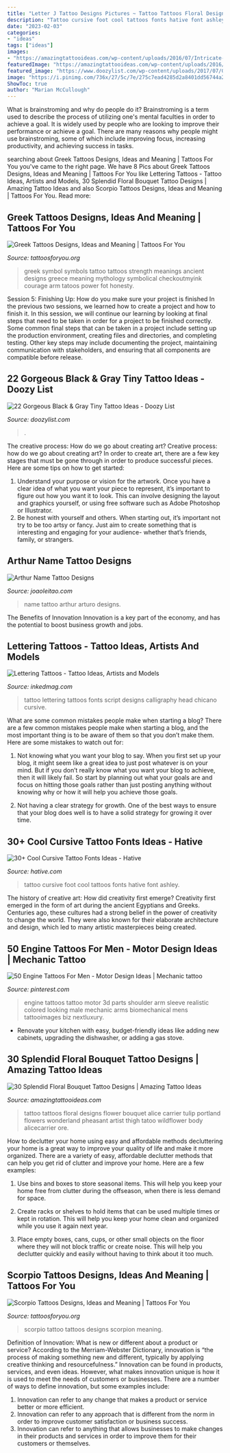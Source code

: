 ```yaml
---
title: "Letter J Tattoo Designs Pictures ~ Tattoo Tattoos Floral Designs Flower Bouquet Alice Carrier Tulip Portland Flowers Wonderland Pheasant Artist Thigh Tatoo Wildflower Body Alicecarrier Ore"
description: "Tattoo cursive foot cool tattoos fonts hative font ashley"
date: "2023-02-03"
categories:
- "ideas"
tags: ["ideas"]
images:
- "https://amazingtattooideas.com/wp-content/uploads/2016/07/Intricate-Bouquet-Thigh-Tattoo.jpg"
featuredImage: "https://amazingtattooideas.com/wp-content/uploads/2016/07/Intricate-Bouquet-Thigh-Tattoo.jpg"
featured_image: "https://www.doozylist.com/wp-content/uploads/2017/07/Gorgeous-Black-Gray-Tiny-Tattoo-Ideas-10.jpg"
image: "https://i.pinimg.com/736x/27/5c/7e/275c7ead4285d2a8401dd56744a2e89e.jpg"
ShowToc: true
author: "Marian McCullough"
---
```



What is brainstroming and why do people do it?
Brainstroming is a term used to describe the process of utilizing one's mental faculties in order to achieve a goal. It is widely used by people who are looking to improve their performance or achieve a goal. There are many reasons why people might use brainstroming, some of which include improving focus, increasing productivity, and achieving success in tasks.

	

		
searching about Greek Tattoos Designs, Ideas and Meaning | Tattoos For You you've came to the right page. We have 8 Pics about Greek Tattoos Designs, Ideas and Meaning | Tattoos For You like Lettering Tattoos - Tattoo Ideas, Artists and Models, 30 Splendid Floral Bouquet Tattoo Designs | Amazing Tattoo Ideas and also Scorpio Tattoos Designs, Ideas and Meaning | Tattoos For You. Read more:
		
    
## Greek Tattoos Designs, Ideas And Meaning | Tattoos For You

<img loading=lazy src="http://www.tattoosforyou.org/wp-content/uploads/2016/05/Greek-Symbol-Tattoos.jpg" onerror="this.onerror=null;this.src='https://tse2.mm.bing.net/th?id=OIP.wehlxBtIMu8H96GpMTdQ2AAAAA&amp;pid=15.1';" alt="Greek Tattoos Designs, Ideas and Meaning | Tattoos For You">

_Source: tattoosforyou.org_

>greek symbol symbols tattoo tattoos strength meanings ancient designs greece meaning mythology symbolical checkoutmyink courage arm tatoos power fot honesty. 

	

Session 5: Finishing Up: How do you make sure your project is finished
In the previous two sessions, we learned how to create a project and how to finish it. In this session, we will continue our learning by looking at final steps that need to be taken in order for a project to be finished correctly.
Some common final steps that can be taken in a project include setting up the production environment, creating files and directories, and completing testing. Other key steps may include documenting the project, maintaining communication with stakeholders, and ensuring that all components are compatible before release.

    
## 22 Gorgeous Black &amp; Gray Tiny Tattoo Ideas - Doozy List

<img loading=lazy src="https://www.doozylist.com/wp-content/uploads/2017/07/Gorgeous-Black-Gray-Tiny-Tattoo-Ideas-10.jpg" onerror="this.onerror=null;this.src='https://tse4.mm.bing.net/th?id=OIP.ND6xNUNDZ0mKaxcufxoSygHaJa&amp;pid=15.1';" alt="22 Gorgeous Black &amp; Gray Tiny Tattoo Ideas - Doozy List">

_Source: doozylist.com_

>. 

	

The creative process: How do we go about creating art?
Creative process: how do we go about creating art?
In order to create art, there are a few key stages that must be gone through in order to produce successful pieces. Here are some tips on how to get started: 

1. Understand your purpose or vision for the artwork. Once you have a clear idea of what you want your piece to represent, it’s important to figure out how you want it to look. This can involve designing the layout and graphics yourself, or using free software such as Adobe Photoshop or Illustrator. 
2. Be honest with yourself and others. When starting out, it’s important not try to be too artsy or fancy. Just aim to create something that is interesting and engaging for your audience- whether that’s friends, family, or strangers. 

    
## Arthur Name Tattoo Designs

<img loading=lazy src="https://www.joaoleitao.com/tattoo-name/files/male-names1/tattoo-design-name-arthur-11.png" onerror="this.onerror=null;this.src='https://tse4.mm.bing.net/th?id=OIP.WwLlUbSDfVaHLDxEHTNfIwHaEW&amp;pid=15.1';" alt="Arthur Name Tattoo Designs">

_Source: joaoleitao.com_

>name tattoo arthur arturo designs. 

	

The Benefits of Innovation
Innovation is a key part of the economy, and has the potential to boost business growth and jobs.

    
## Lettering Tattoos - Tattoo Ideas, Artists And Models

<img loading=lazy src="https://www.inkedmag.com/.image/t_share/MTU5MDMyNDQ4MzU4OTUwNjgw/lettering_feature.jpg" onerror="this.onerror=null;this.src='https://tse1.mm.bing.net/th?id=OIP.nxqWTCZIuEF_vESaeAGu7gHaHb&amp;pid=15.1';" alt="Lettering Tattoos - Tattoo Ideas, Artists and Models">

_Source: inkedmag.com_

>tattoo lettering tattoos fonts script designs calligraphy head chicano cursive. 

	

What are some common mistakes people make when starting a blog?
There are a few common mistakes people make when starting a blog, and the most important thing is to be aware of them so that you don’t make them. Here are some mistakes to watch out for:
1. Not knowing what you want your blog to say. When you first set up your blog, it might seem like a great idea to just post whatever is on your mind. But if you don’t really know what you want your blog to achieve, then it will likely fail. So start by planning out what your goals are and focus on hitting those goals rather than just posting anything without knowing why or how it will help you achieve those goals.

2. Not having a clear strategy for growth. One of the best ways to ensure that your blog does well is to have a solid strategy for growing it over time.

    
## 30+ Cool Cursive Tattoo Fonts Ideas - Hative

<img loading=lazy src="https://hative.com/wp-content/uploads/2014/02/cursive-tattoos/cursive-foot-tattoo-idea-17.jpg" onerror="this.onerror=null;this.src='https://tse4.mm.bing.net/th?id=OIP.R10I1YMuHs2-iP-mGuZY6QHaMX&amp;pid=15.1';" alt="30+ Cool Cursive Tattoo Fonts Ideas - Hative">

_Source: hative.com_

>tattoo cursive foot cool tattoos fonts hative font ashley. 

	

The history of creative art: How did creativity first emerge?
Creativity first emerged in the form of art during the ancient Egyptians and Greeks. Centuries ago, these cultures had a strong belief in the power of creativity to change the world. They were also known for their elaborate architecture and design, which led to many artistic masterpieces being created.

    
## 50 Engine Tattoos For Men - Motor Design Ideas | Mechanic Tattoo

<img loading=lazy src="https://i.pinimg.com/736x/27/5c/7e/275c7ead4285d2a8401dd56744a2e89e.jpg" onerror="this.onerror=null;this.src='https://tse1.mm.bing.net/th?id=OIP.FFfyvi7lGULKj_zLjDX8QAHaHa&amp;pid=15.1';" alt="50 Engine Tattoos For Men - Motor Design Ideas | Mechanic tattoo">

_Source: pinterest.com_

>engine tattoos tattoo motor 3d parts shoulder arm sleeve realistic colored looking male mechanic arms biomechanical mens tattooimages biz nextluxury. 

	

- Renovate your kitchen with easy, budget-friendly ideas like adding new cabinets, upgrading the dishwasher, or adding a gas stove.

    
## 30 Splendid Floral Bouquet Tattoo Designs | Amazing Tattoo Ideas

<img loading=lazy src="https://amazingtattooideas.com/wp-content/uploads/2016/07/Intricate-Bouquet-Thigh-Tattoo.jpg" onerror="this.onerror=null;this.src='https://tse1.mm.bing.net/th?id=OIP.yYAFJiAGlckRqzw0utkaogHaLH&amp;pid=15.1';" alt="30 Splendid Floral Bouquet Tattoo Designs | Amazing Tattoo Ideas">

_Source: amazingtattooideas.com_

>tattoo tattoos floral designs flower bouquet alice carrier tulip portland flowers wonderland pheasant artist thigh tatoo wildflower body alicecarrier ore. 

	

How to declutter your home using easy and affordable methods
decluttering your home is a great way to improve your quality of life and make it more organized. There are a variety of easy, affordable declutter methods that can help you get rid of clutter and improve your home. Here are a few examples:
1. Use bins and boxes to store seasonal items. This will help you keep your home free from clutter during the offseason, when there is less demand for space.

2. Create racks or shelves to hold items that can be used multiple times or kept in rotation. This will help you keep your home clean and organized while you use it again next year.

3. Place empty boxes, cans, cups, or other small objects on the floor where they will not block traffic or create noise. This will help you declutter quickly and easily without having to think about it too much.


    
## Scorpio Tattoos Designs, Ideas And Meaning | Tattoos For You

<img loading=lazy src="http://www.tattoosforyou.org/wp-content/uploads/2013/10/Scorpio-Tattoo-Design.jpg" onerror="this.onerror=null;this.src='https://tse3.mm.bing.net/th?id=OIP.-FENRQSnczrmLBjUsjQFwgHaJ3&amp;pid=15.1';" alt="Scorpio Tattoos Designs, Ideas and Meaning | Tattoos For You">

_Source: tattoosforyou.org_

>scorpio tattoo tattoos designs scorpion meaning. 

	

Definition of Innovation: What is new or different about a product or service?
According to the Merriam-Webster Dictionary, innovation is “the process of making something new and different, typically by applying creative thinking and resourcefulness.” Innovation can be found in products, services, and even ideas. However, what makes innovation unique is how it is used to meet the needs of customers or businesses. There are a number of ways to define innovation, but some examples include: 
1. Innovation can refer to any change that makes a product or service better or more efficient.
2. Innovation can refer to any approach that is different from the norm in order to improve customer satisfaction or business success.
3. Innovation can refer to anything that allows businesses to make changes in their products and services in order to improve them for their customers or themselves.

